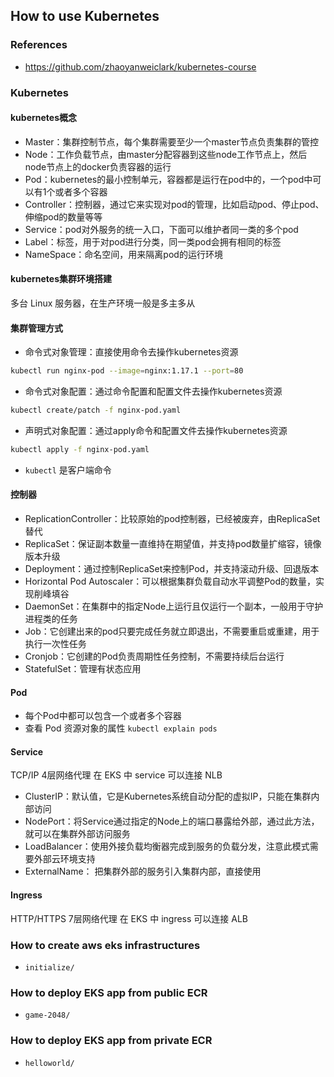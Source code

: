 ## How to use Kubernetes

### References

- <https://github.com/zhaoyanweiclark/kubernetes-course>

### Kubernetes

#### kubernetes概念

- Master：集群控制节点，每个集群需要至少一个master节点负责集群的管控
- Node：工作负载节点，由master分配容器到这些node工作节点上，然后node节点上的docker负责容器的运行
- Pod：kubernetes的最小控制单元，容器都是运行在pod中的，一个pod中可以有1个或者多个容器
- Controller：控制器，通过它来实现对pod的管理，比如启动pod、停止pod、伸缩pod的数量等等
- Service：pod对外服务的统一入口，下面可以维护者同一类的多个pod
- Label：标签，用于对pod进行分类，同一类pod会拥有相同的标签
- NameSpace：命名空间，用来隔离pod的运行环境

#### kubernetes集群环境搭建

多台 Linux 服务器，在生产环境一般是多主多从

#### 集群管理方式

- 命令式对象管理：直接使用命令去操作kubernetes资源
```bash
kubectl run nginx-pod --image=nginx:1.17.1 --port=80
```

- 命令式对象配置：通过命令配置和配置文件去操作kubernetes资源
```bash
kubectl create/patch -f nginx-pod.yaml
```

- 声明式对象配置：通过apply命令和配置文件去操作kubernetes资源
```bash
kubectl apply -f nginx-pod.yaml
```

- `kubectl` 是客户端命令

#### 控制器

- ReplicationController：比较原始的pod控制器，已经被废弃，由ReplicaSet替代
- ReplicaSet：保证副本数量一直维持在期望值，并支持pod数量扩缩容，镜像版本升级
- Deployment：通过控制ReplicaSet来控制Pod，并支持滚动升级、回退版本
- Horizontal Pod Autoscaler：可以根据集群负载自动水平调整Pod的数量，实现削峰填谷
- DaemonSet：在集群中的指定Node上运行且仅运行一个副本，一般用于守护进程类的任务
- Job：它创建出来的pod只要完成任务就立即退出，不需要重启或重建，用于执行一次性任务
- Cronjob：它创建的Pod负责周期性任务控制，不需要持续后台运行
- StatefulSet：管理有状态应用

#### Pod

- 每个Pod中都可以包含一个或者多个容器
- 查看 Pod 资源对象的属性 `kubectl explain pods`

#### Service

TCP/IP 4层网络代理
在 EKS 中 service 可以连接 NLB

- ClusterIP：默认值，它是Kubernetes系统自动分配的虚拟IP，只能在集群内部访问
- NodePort：将Service通过指定的Node上的端口暴露给外部，通过此方法，就可以在集群外部访问服务
- LoadBalancer：使用外接负载均衡器完成到服务的负载分发，注意此模式需要外部云环境支持
- ExternalName： 把集群外部的服务引入集群内部，直接使用

#### Ingress

HTTP/HTTPS 7层网络代理
在 EKS 中 ingress 可以连接 ALB

### How to create aws eks infrastructures

- `initialize/`

### How to deploy EKS app from public ECR

- `game-2048/`

### How to deploy EKS app from private ECR

- `helloworld/`
